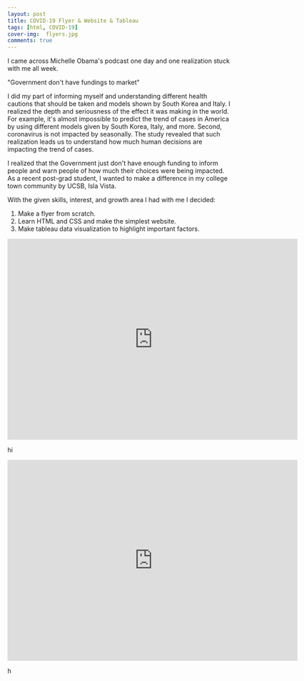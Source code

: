 ```yaml
---
layout: post
title: COVID-19 Flyer & Website & Tableau 
tags: [html, COVID-19] 
cover-img:  flyers.jpg
comments: true
---
```



I came across Michelle Obama's podcast one day and one realization stuck with me all week. 

"Government don't have fundings to market" 

I did my part of informing myself and understanding different health cautions that should be taken and models shown by South Korea and Italy. I realized the depth and seriousness of the effect it was making in the world. For example, it's almost impossible to predict the trend of cases in America by using different models given by South Korea, Italy, and more. Second, coronavirus is not impacted by seasonally. The study revealed that such realization leads us to understand how much human decisions are impacting the trend of cases. 


I realized that the Government just don't have enough funding to inform people and warn people of how much their choices were being impacted. As a recent post-grad student, I wanted to make a difference in my college town community by UCSB, Isla Vista. 

With the given skills, interest, and growth area I had with me I decided: 

1. Make a flyer from scratch. 
2. Learn HTML and CSS and make the simplest website.
3. Make tableau data visualization to highlight important factors. 



<iframe seamless frameborder="0" src="https://public.tableau.com/profile/sung.hee5051#!/vizhome/SBCOVID2/NewConfirmedcaseseachday" width = '650' height = '450'></iframe> 


hi
<iframe seamless frameborder="0" src="https://public.tableau.com/profile/sung.hee5051#!/vizhome/SBCOVID2/NewConfirmedcaseseachday" width = '650' height = '450' scrolling='yes' ></iframe>    



h
